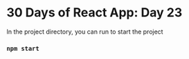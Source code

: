 # 30 Days of React App: Day 23

In the project directory, you can run to start the project

### `npm start`
